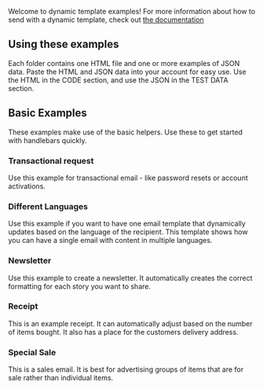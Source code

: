Welcome to dynamic template examples! For more information about how to send with a dynamic template, check out [the documentation](https://sendgrid.com/docs/User_Guide/Transactional_Templates/Using_handlebars.html)

## Using these examples

Each folder contains one HTML file and one or more examples of JSON data. Paste the HTML and JSON data into your account for easy use. Use the HTML in the CODE section, and use the JSON in the TEST DATA section.

## Basic Examples

These examples make use of the basic helpers. Use these to get started with handlebars quickly.

### Transactional request

Use this example for transactional email - like password resets or account activations.

### Different Languages

Use this example if you want to have one email template that dynamically updates based on the language of the recipient. This template shows how you can have a single email with content in multiple languages.

### Newsletter

Use this example to create a newsletter. It automatically creates the correct formatting for each story you want to share.

### Receipt

This is an example receipt. It can automatically adjust based on the number of items bought. It also has a place for the customers delivery address.

### Special Sale

This is a sales email. It is best for advertising groups of items that are for sale rather than individual items.
